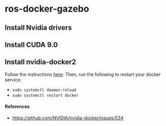 # ros-docker-gazebo

## Install Nvidia drivers

## Install CUDA 9.0

## Install nvidia-docker2

Follow the instructions [here](https://github.com/NVIDIA/nvidia-docker). Then, run the following to restart your docker service:
- `sudo systemctl daemon-reload` 
- `sudo systemctl restart docker`

#### References
* https://github.com/NVIDIA/nvidia-docker/issues/534
